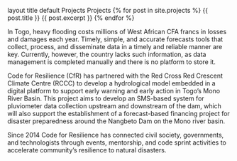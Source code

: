 layout	title
default
Projects
Projects
{% for post in site.projects %}
{{ post.title }} {{ post.excerpt }}
{% endfor %}


In Togo, heavy flooding costs millions of West African CFA francs in losses and damages each year. Timely, simple, and accurate forecasts tools that collect, process, and disseminate data in a timely and reliable manner are key. Currently, however, the country lacks such information, as data management is completed manually and there is no platform to store it. 
 
Code for Resilience (CfR) has partnered with the Red Cross Red Crescent Climate Centre (RCCC) to  develop a hydrological model embedded in a digital platform to support early warning and early action in Togo’s Mono River Basin.
This project aims to develop an SMS-based system for pluviometer data collection upstream and downstream of the dam, which will also support the establishment of a forecast-based financing project for disaster preparedness around the Nangbeto Dam on the Mono river basin. 

Since 2014 Code for Resilience has connected civil society, governments, and technologists through events, mentorship, and code sprint activities to accelerate community’s resilience to natural disasters. 







